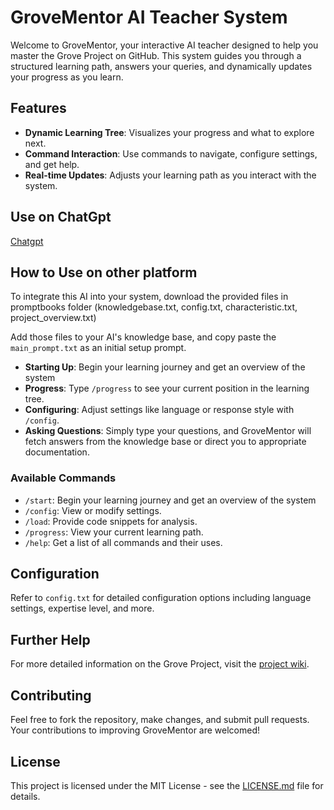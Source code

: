 # GroveMentor AI Teacher System

Welcome to GroveMentor, your interactive AI teacher designed to help you master the Grove Project on GitHub. This system guides you through a structured learning path, answers your queries, and dynamically updates your progress as you learn.

## Features

- **Dynamic Learning Tree**: Visualizes your progress and what to explore next.
- **Command Interaction**: Use commands to navigate, configure settings, and get help.
- **Real-time Updates**: Adjusts your learning path as you interact with the system.

## Use on ChatGpt
[Chatgpt](https://chatgpt.com/g/g-mwnf9Kq2v-grove)

## How to Use on other platform

To integrate this AI into your system, download the provided files in promptbooks folder
(knowledgebase.txt, config.txt, characteristic.txt, project_overview.txt)

Add those files to your AI's knowledge base, and copy paste the `main_prompt.txt` as an initial setup prompt.

- **Starting Up**: Begin your learning journey and get an overview of the system
- **Progress**: Type `/progress` to see your current position in the learning tree.
- **Configuring**: Adjust settings like language or response style with `/config`.
- **Asking Questions**: Simply type your questions, and GroveMentor will fetch answers from the knowledge base or direct you to appropriate documentation.

### Available Commands
- `/start`: Begin your learning journey and get an overview of the system
- `/config`: View or modify settings.
- `/load`: Provide code snippets for analysis.
- `/progress`: View your current learning path.
- `/help`: Get a list of all commands and their uses.

## Configuration

Refer to `config.txt` for detailed configuration options including language settings, expertise level, and more.

## Further Help

For more detailed information on the Grove Project, visit the [project wiki](https://wiki.mutable.ai/DustinBrett/daedalOS).

## Contributing

Feel free to fork the repository, make changes, and submit pull requests. Your contributions to improving GroveMentor are welcomed!

## License

This project is licensed under the MIT License - see the [LICENSE.md](LICENSE) file for details.
